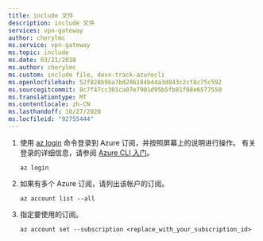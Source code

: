 ```yaml
---
title: include 文件
description: include 文件
services: vpn-gateway
author: cherylmc
ms.service: vpn-gateway
ms.topic: include
ms.date: 03/21/2018
ms.author: cherylmc
ms.custom: include file, devx-track-azurecli
ms.openlocfilehash: 52f828b9ba7bd286184b44a3d843c2cf8c75c592
ms.sourcegitcommit: 8c7f47cc301ca07e7901d95b5fb81f08e6577550
ms.translationtype: MT
ms.contentlocale: zh-CN
ms.lasthandoff: 10/27/2020
ms.locfileid: "92755444"
---
```

1. 使用 [az login](/cli/azure/) 命令登录到 Azure 订阅，并按照屏幕上的说明进行操作。 有关登录的详细信息，请参阅 [Azure CLI 入门](/cli/azure/get-started-with-azure-cli)。

   ```azurecli
   az login
   ```
2. 如果有多个 Azure 订阅，请列出该帐户的订阅。

   ```azurecli
   az account list --all
   ```
3. 指定要使用的订阅。

   ```azurecli
   az account set --subscription <replace_with_your_subscription_id>
   ```
